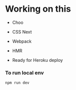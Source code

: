 # Working on this

- Choo
- CSS Next
- Webpack
- HMR

- Ready for Heroku deploy


### To run local env

```
npm run dev
```
